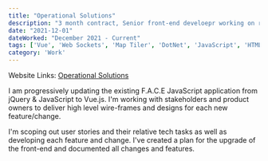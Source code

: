 ```yaml
---
title: "Operational Solutions"
description: "3 month contract, Senior front-end develoepr working on refactoring the Front-end codebase for their FACE application."
date: "2021-12-01"
dateWorked: "December 2021 - Current"
tags: ['Vue', 'Web Sockets', 'Map Tiler', 'DotNet', 'JavaScript', 'HTML', 'CSS', 'Responsive', 'jQuery', 'Freelance']
category: 'Work'
---
```


Website Links: [Operational Solutions](https://operationalsolutionsltd.co.uk)

I am progressively updating the existing F.A.C.E JavaScript application from jQuery & JavaScript to Vue.js. I'm working with stakeholders and product owners to deliver high level wire-frames and designs for each new feature/change.

I'm scoping out user stories and their relative tech tasks as well as developing each feature and change. I've created a plan for the upgrade of the front-end and documented all changes and features.

